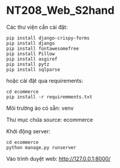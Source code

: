# NT208_Web_S2hand

Các thư viện cần cài đặt:

```
pip install django-crispy-forms
pip install django
pip install fontawesomefree
pip install Pillow
pip install asgiref
pip install pytz
pip install sqlparse
```

hoặc cài đặt qua requirements:
```
cd ecommerce
pip install -r requiremments.txt
```


Môi trường ảo có sẵn: venv

Thư mục chứa source: ecommerce

Khởi động server:

```
cd ecommerce
python manage.py runserver
```

Vào trình duyệt web: http://127.0.0.1:8000/
